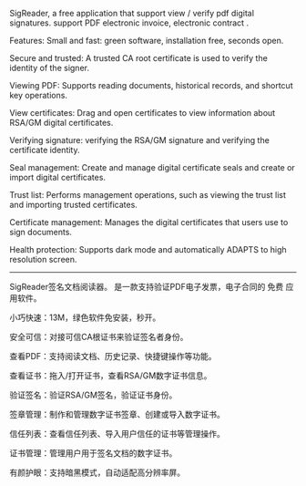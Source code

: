 SigReader, a free application that support view / verify pdf digital signatures. support PDF electronic invoice, electronic contract .

Features:
Small and fast: green software, installation free, seconds open.

Secure and trusted: A trusted CA root certificate is used to verify the identity of the signer.

Viewing PDF: Supports reading documents, historical records, and shortcut key operations.

View certificates: Drag and open certificates to view information about RSA/GM digital certificates.

Verifying signature: verifying the RSA/GM signature and verifying the certificate identity.

Seal management: Create and manage digital certificate seals and create or import digital certificates.

Trust list: Performs management operations, such as viewing the trust list and importing trusted certificates.

Certificate management: Manages the digital certificates that users use to sign documents.

Health protection: Supports dark mode and automatically ADAPTS to high resolution screen.

-------------------------------------------------------------------------------------------------------------

SigReader签名文档阅读器。 是一款支持验证PDF电子发票，电子合同的 免费 应用软件。

小巧快速：13M，绿色软件免安装，秒开。

安全可信：对接可信CA根证书来验证签名者身份。

查看PDF：支持阅读文档、历史记录、快捷键操作等功能。

查看证书：拖入/打开证书，查看RSA/GM数字证书信息。

验证签名：验证RSA/GM签名，验证证书身份。

签章管理：制作和管理数字证书签章、创建或导入数字证书。

信任列表：查看信任列表、导入用户信任的证书等管理操作。

证书管理：管理用户用于签名文档的数字证书。

有颜护眼：支持暗黑模式，自动适配高分辨率屏。
